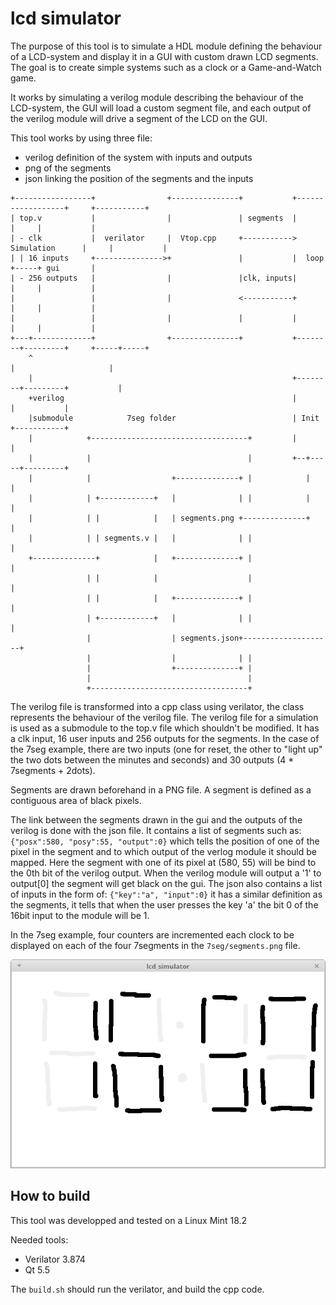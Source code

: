 # lcd simulator

The purpose of this tool is to simulate a HDL module defining the behaviour of a LCD-system and display it in a GUI with custom drawn LCD segments. The goal is to create simple systems such as a clock or a Game-and-Watch game.

It works by simulating a verilog module describing the behaviour of the LCD-system, the GUI will load a custom segment file, and each output of the verilog module will drive a segment of the LCD on the GUI.

This tool works by using three file:
- verilog definition of the system with inputs and outputs
- png of the segments
- json linking the position of the segments and the inputs

```
+-----------------+                +---------------+           +------------------+     +-----------+
| top.v           |                |               | segments  |                  |     |           |
| - clk           |  verilator     |  Vtop.cpp     +----------->  Simulation      |     |           |
| | 16 inputs     +--------------->+               |           |  loop            +-----+ gui       |
| - 256 outputs   |                |               |clk, inputs|                  |     |           |
|                 |                |               <-----------+                  |     |           |
|                 |                |               |           |                  |     |           |
+---+-------------+                +---------------+           +--------+---------+     +-----+-----+
    ^                                                                   |                     |
    |                                                          +--------+---------+           |
    +verilog                                                   |                  |           |
    |submodule            7seg folder                          | Init             +-----------+
    |            +-----------------------------------+         |                  |
    |            |                                   |         +--+-----+---------+
    |            |                  +--------------+ |            |     |
    |            | +------------+   |              | |            |     |
    |            | |            |   | segments.png +--------------+     |
    |            | | segments.v |   |              | |                  |
    +--------------+            |   +--------------+ |                  |
                 | |            |                    |                  |
                 | |            |   +--------------+ |                  |
                 | +------------+   |              | |                  |
                 |                  | segments.json+--------------------+
                 |                  |              | |
                 |                  +--------------+ |
                 |                                   |
                 +-----------------------------------+
```

The verilog file is transformed into a cpp class using verilator, the class represents the behaviour of the verilog file.
The verilog file for a simulation is used as a submodule to the top.v file which shouldn't be modified. It has a clk input, 16 user inputs and 256 outputs for the segments.
In the case of the 7seg example, there are two inputs (one for reset, the other to "light up" the two dots between the minutes and seconds) and 30 outputs (4 * 7segments + 2dots).

Segments are drawn beforehand in a PNG file. A segment is defined as a contiguous area of black pixels.

The link between the segments drawn in the gui and the outputs of the verilog is done with the json file. It contains a list of segments such as:
`{"posx":580, "posy":55, "output":0}`
which tells the position of one of the pixel in the segment and to which output of the verlog module it should be mapped. Here the segment with one of its pixel at (580, 55) will be bind to the 0th bit of the verilog output. When the verilog module will output a '1' to output[0] the segment will get black on the gui.
The json also contains a list of inputs in the form of:
`{"key":"a", "input":0}`
it has a similar definition as the segments, it tells that when the user presses the key 'a' the bit 0 of the 16bit input to the module will be 1.

In the 7seg example, four counters are incremented each clock to be displayed on each of the four 7segments in the `7seg/segments.png` file.

![7seg examples](screenshots/7seg_example.png)

## How to build

This tool was developped and tested on a Linux Mint 18.2

Needed tools:
- Verilator 3.874
- Qt 5.5

The `build.sh` should run the verilator, and build the cpp code.

